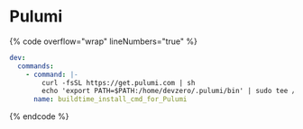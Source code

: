 # Pulumi

{% code overflow="wrap" lineNumbers="true" %}
```yaml
dev:
  commands:
    - command: |-
        curl -fsSL https://get.pulumi.com | sh
        echo 'export PATH=$PATH:/home/devzero/.pulumi/bin' | sudo tee /etc/profile.d/151-pulumi-installation.sh
      name: buildtime_install_cmd_for_Pulumi
```
{% endcode %}
